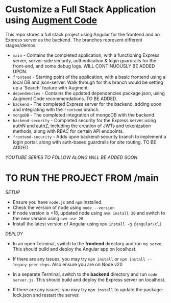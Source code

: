 # Customize a Full Stack Application using [Augment Code](https://wwww.augmentcode.com)


This repo stores a full stack project using Angular for the frontend and an Express server as the backend.
The branches represent different stages/demos:

- `main` - Contains the completed application, with a functioning Express server, server-side security, authentication & login guardrails for the front-end, and some debug logs. WILL CONTINUOUSLY BE ADDED UPON.
- `frontend` - Starting point of the application, with a basic frontend using a local DB and json-server. Walk through for this branch would be setting up a 'Search' feature with Augment.
- `dependencies` - Contains the updated dependencies package.json, using Augment Code recommendations. TO BE ADDED.
- `backend` - The completed Express server for the backend, adding upon and integrating with the `frontend` branch.
- `mongoDB` - The completed integration of mongoDB with the backend. 
- `backend-security` - Completed security for the Express server using authN and authZ, including the creation of JWTs and tokenization methods, along with RBAC for certain API endpoints. 
- `frontend-security` - Adds upon backend-security branch to implement a login portal, along with auth-based guardrails for site routing. TO BE ADDED

*YOUTUBE SERIES TO FOLLOW ALONG WILL BE ADDED SOON*

# TO RUN THE PROJECT FROM /main

*SETUP*
- Ensure you have `node.js` and `npm` installed.
- Check the version of node using `node --version`
- If node version is <18, updated node using `nvm install 20` and switch to the new version using `nvm use 20`
- Install the latest version of Angular using `npm install -g @angular/cli`

*DEPLOY*
- In an open Terminal, switch to the **frontend** directory and run `ng serve`. This should build and deploy the Angular app on localhost.
- If there are any issues, you may try `npm install` or `npm install --legacy-peer-deps`. Also ensure you are on Node v20


- In a separate Terminal, switch to the **backend** directory and run `node server.js`. This should build and deploy the Express server on localhost.
- If there are any issues, you may try `npm install` to update the package-lock.json and restart the server.
